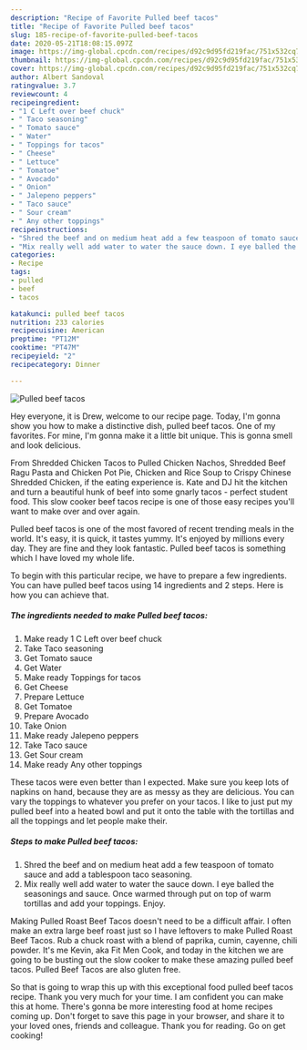 ```yaml
---
description: "Recipe of Favorite Pulled beef tacos"
title: "Recipe of Favorite Pulled beef tacos"
slug: 185-recipe-of-favorite-pulled-beef-tacos
date: 2020-05-21T18:08:15.097Z
image: https://img-global.cpcdn.com/recipes/d92c9d95fd219fac/751x532cq70/pulled-beef-tacos-recipe-main-photo.jpg
thumbnail: https://img-global.cpcdn.com/recipes/d92c9d95fd219fac/751x532cq70/pulled-beef-tacos-recipe-main-photo.jpg
cover: https://img-global.cpcdn.com/recipes/d92c9d95fd219fac/751x532cq70/pulled-beef-tacos-recipe-main-photo.jpg
author: Albert Sandoval
ratingvalue: 3.7
reviewcount: 4
recipeingredient:
- "1 C Left over beef chuck"
- " Taco seasoning"
- " Tomato sauce"
- " Water"
- " Toppings for tacos"
- " Cheese"
- " Lettuce"
- " Tomatoe"
- " Avocado"
- " Onion"
- " Jalepeno peppers"
- " Taco sauce"
- " Sour cream"
- " Any other toppings"
recipeinstructions:
- "Shred the beef and on medium heat add a few teaspoon of tomato sauce and add a tablespoon taco seasoning."
- "Mix really well add water to water the sauce down. I eye balled the seasonings and sauce. Once warmed through put on top of warm tortillas and add your toppings. Enjoy."
categories:
- Recipe
tags:
- pulled
- beef
- tacos

katakunci: pulled beef tacos 
nutrition: 233 calories
recipecuisine: American
preptime: "PT12M"
cooktime: "PT47M"
recipeyield: "2"
recipecategory: Dinner

---
```



![Pulled beef tacos](https://img-global.cpcdn.com/recipes/d92c9d95fd219fac/751x532cq70/pulled-beef-tacos-recipe-main-photo.jpg)

Hey everyone, it is Drew, welcome to our recipe page. Today, I'm gonna show you how to make a distinctive dish, pulled beef tacos. One of my favorites. For mine, I'm gonna make it a little bit unique. This is gonna smell and look delicious.

From Shredded Chicken Tacos to Pulled Chicken Nachos, Shredded Beef Ragu Pasta and Chicken Pot Pie, Chicken and Rice Soup to Crispy Chinese Shredded Chicken, if the eating experience is. Kate and DJ hit the kitchen and turn a beautiful hunk of beef into some gnarly tacos - perfect student food. This slow cooker beef tacos recipe is one of those easy recipes you&#39;ll want to make over and over again.

Pulled beef tacos is one of the most favored of recent trending meals in the world. It's easy, it is quick, it tastes yummy. It's enjoyed by millions every day. They are fine and they look fantastic. Pulled beef tacos is something which I have loved my whole life.


To begin with this particular recipe, we have to prepare a few ingredients. You can have pulled beef tacos using 14 ingredients and 2 steps. Here is how you can achieve that.

<!--inarticleads1-->

##### The ingredients needed to make Pulled beef tacos:

1. Make ready 1 C Left over beef chuck
1. Take  Taco seasoning
1. Get  Tomato sauce
1. Get  Water
1. Make ready  Toppings for tacos
1. Get  Cheese
1. Prepare  Lettuce
1. Get  Tomatoe
1. Prepare  Avocado
1. Take  Onion
1. Make ready  Jalepeno peppers
1. Take  Taco sauce
1. Get  Sour cream
1. Make ready  Any other toppings


These tacos were even better than I expected. Make sure you keep lots of napkins on hand, because they are as messy as they are delicious. You can vary the toppings to whatever you prefer on your tacos. I like to just put my pulled beef into a heated bowl and put it onto the table with the tortillas and all the toppings and let people make their. 

<!--inarticleads2-->

##### Steps to make Pulled beef tacos:

1. Shred the beef and on medium heat add a few teaspoon of tomato sauce and add a tablespoon taco seasoning.
1. Mix really well add water to water the sauce down. I eye balled the seasonings and sauce. Once warmed through put on top of warm tortillas and add your toppings. Enjoy.


Making Pulled Roast Beef Tacos doesn&#39;t need to be a difficult affair. I often make an extra large beef roast just so I have leftovers to make Pulled Roast Beef Tacos. Rub a chuck roast with a blend of paprika, cumin, cayenne, chili powder. It&#39;s me Kevin, aka Fit Men Cook, and today in the kitchen we are going to be busting out the slow cooker to make these amazing pulled beef tacos. Pulled Beef Tacos are also gluten free. 

So that is going to wrap this up with this exceptional food pulled beef tacos recipe. Thank you very much for your time. I am confident you can make this at home. There's gonna be more interesting food at home recipes coming up. Don't forget to save this page in your browser, and share it to your loved ones, friends and colleague. Thank you for reading. Go on get cooking!
